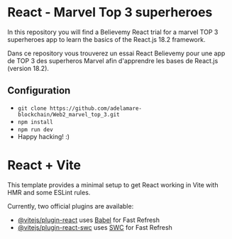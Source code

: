 # React - Marvel Top 3 superheroes

In this repository you will find a Believemy React trial for a marvel TOP 3 superheroes app to learn the basics of the React.js 18.2 framework.

Dans ce repository vous trouverez un essai React Believemy pour une app de TOP 3 des superheros Marvel afin d'apprendre les bases de React.js (version 18.2).

## Configuration

- `git clone https://github.com/adelamare-blockchain/Web2_marvel_top_3.git`
- `npm install`
- `npm run dev`
- Happy hacking! :)

# React + Vite

This template provides a minimal setup to get React working in Vite with HMR and some ESLint rules.

Currently, two official plugins are available:

- [@vitejs/plugin-react](https://github.com/vitejs/vite-plugin-react/blob/main/packages/plugin-react/README.md) uses [Babel](https://babeljs.io/) for Fast Refresh
- [@vitejs/plugin-react-swc](https://github.com/vitejs/vite-plugin-react-swc) uses [SWC](https://swc.rs/) for Fast Refresh
